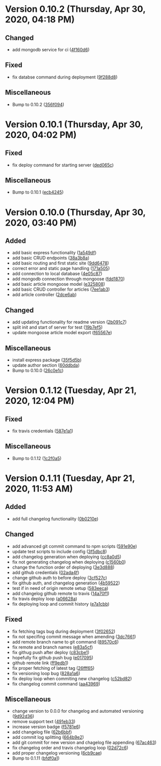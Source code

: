 # Version 0.10.2 (Thursday, Apr 30, 2020, 04:18 PM)

## Changed
- add mongodb service for ci ([4f160d6](https://github.com/undefinedhuman/sts-blog//commit/4f160d60c3879f184e0c61105f943c06f68392fa))

## Fixed
- fix databse command during deployment ([9f288d8](https://github.com/undefinedhuman/sts-blog//commit/9f288d85db6422da2b142d74530f4e3783877cc6))

## Miscellaneous
- Bump to 0.10.2 ([356f094](https://github.com/undefinedhuman/sts-blog//commit/356f0946439d2fdcafcd196e6b8032b03bb46db5))

# Version 0.10.1 (Thursday, Apr 30, 2020, 04:02 PM)

## Fixed
- fix deploy command for starting server ([ded065c](https://github.com/undefinedhuman/sts-blog//commit/ded065c684f1537cf8cdd48806c998849b038031))

## Miscellaneous
- Bump to 0.10.1 ([ecb4245](https://github.com/undefinedhuman/sts-blog//commit/ecb42457b9359840ab40c6b40e9e166b60110297))

# Version 0.10.0 (Thursday, Apr 30, 2020, 03:40 PM)

## Added
- add basic express functionality ([1a549df](https://github.com/undefinedhuman/sts-blog//commit/1a549df0e9a74c54c5fa1dde1a1f334181b400e9))
- add basic CRUD endpoints ([38a3b8a](https://github.com/undefinedhuman/sts-blog//commit/38a3b8a081727f8dc798f54cada66054d605213b))
- add basic routing and first static site ([9dd6478](https://github.com/undefinedhuman/sts-blog//commit/9dd6478fce0152155fc5d0e4767b70b272d8bd84))
- correct error and static page handling ([171a505](https://github.com/undefinedhuman/sts-blog//commit/171a505ed67b3e81c668a64f930bfda34ff82471))
- add connection to local database ([4e05c87](https://github.com/undefinedhuman/sts-blog//commit/4e05c874c4df0bd2253d5b73e1bcb1112c4a8e54))
- add mongodb connection through mongoose ([fdd1870](https://github.com/undefinedhuman/sts-blog//commit/fdd1870fd3071cc51cc810010dd8c181b34b5a9f))
- add basic article mongoose model ([e325808](https://github.com/undefinedhuman/sts-blog//commit/e325808897f0c14f5d2e35a09a5c7474a8783a6e))
- add basic CRUD controller for articles ([7ee1ab3](https://github.com/undefinedhuman/sts-blog//commit/7ee1ab34511b91808efbfabeb41a559978a23688))
- add article controller ([2dce6ab](https://github.com/undefinedhuman/sts-blog//commit/2dce6abfe9d1af42f0e389e80ca7ccbfc09961e4))

## Changed
- add updating functionality for readme version ([2b091c7](https://github.com/undefinedhuman/sts-blog//commit/2b091c75d990e1563c7c9a65d76fd58b6a3a8c62))
- split init and start of server for test ([19b7ef5](https://github.com/undefinedhuman/sts-blog//commit/19b7ef5c3c8a50abd717f6f8f1582bcb1d9a6c53))
- update mongoose article model export ([f65567e](https://github.com/undefinedhuman/sts-blog//commit/f65567ebeb002bec8e73b980488689296fb890c0))

## Miscellaneous
- install express package ([35f5d5b](https://github.com/undefinedhuman/sts-blog//commit/35f5d5b2cd60d9ebeb457d890d6463f21a067af0))
- update author section ([60ddbda](https://github.com/undefinedhuman/sts-blog//commit/60ddbda09f87a296b021b8f3de7a6bfc29478c8d))
- Bump to 0.10.0 ([26c0e1c](https://github.com/undefinedhuman/sts-blog//commit/26c0e1c98a696b5d356ff171e6fd96f4746110c0))

# Version 0.1.12 (Tuesday, Apr 21, 2020, 12:04 PM)

## Fixed
- fix travis credentials ([587e1a1](https://github.com/undefinedhuman/sts-blog//commit/587e1a1f44991994dff379b56490fed05f0cd691))

## Miscellaneous
- Bump to 0.1.12 ([1c2f0a5](https://github.com/undefinedhuman/sts-blog//commit/1c2f0a5cc80631289e58e09160fedd9d8fd3a290))

# Version 0.1.11 (Tuesday, Apr 21, 2020, 11:53 AM)

## Added
- add full changelog functionality ([0b0210e](https://github.com/undefinedhuman/sts-blog//commit/0b0210ea973270e024f746cba28a0a69ffa27823))

## Changed
- add advanced git commit command to npm scripts ([591e90e](https://github.com/undefinedhuman/sts-blog//commit/591e90eadac7cb26608068ed1bafb6e7fad2c16b))
- update test scripts to include config ([3f5dbc8](https://github.com/undefinedhuman/sts-blog//commit/3f5dbc8f05017ef299a01fe925e4bb75664514e8))
- add changelog  generation when deploying ([cc8a0d5](https://github.com/undefinedhuman/sts-blog//commit/cc8a0d5f19c806da2fc485218c94868b14ec3a95))
- fix not generating changelog when deploying ([c1560b0](https://github.com/undefinedhuman/sts-blog//commit/c1560b025b4159b73af213e493a382d08c89dc3f))
- change the function order of deploying ([3e3d888](https://github.com/undefinedhuman/sts-blog//commit/3e3d88810652597c30f9143000edb285c8e9c970))
- add github credentials ([02ada4f](https://github.com/undefinedhuman/sts-blog//commit/02ada4fd625782d6bbd841a556b0c8375e18db5a))
- change github auth to before deploy ([3cf527c](https://github.com/undefinedhuman/sts-blog//commit/3cf527ce3fcf03d2cbb32dbeb8e07cfb6be81efa))
- fix github auth, and changelog generation ([4b59522](https://github.com/undefinedhuman/sts-blog//commit/4b595222be604ea57feb219057f2b7f015b43364))
- test if in need of origin remote setup ([583eeca](https://github.com/undefinedhuman/sts-blog//commit/583eeca5e2a5d4524ae4978d81aafbff321feb9b))
- add changelog github remote to travis ([14a70f1](https://github.com/undefinedhuman/sts-blog//commit/14a70f1def0a46b630ee43cb51b3e191a42ef2e0))
- fix travis deploy loop ([a06628a](https://github.com/undefinedhuman/sts-blog//commit/a06628aecb60dfaf162cd0d582bb521e9c2bd0d9))
- fix deploying loop and commit history ([e7a1cbb](https://github.com/undefinedhuman/sts-blog//commit/e7a1cbb5cd17552eabccb8d9ae27c5ce69f11669))

## Fixed
- fix fetching tags bug during deployment ([3f02652](https://github.com/undefinedhuman/sts-blog//commit/3f02652c8b3c7c5afeccfcd33f7f6e6706f5191e))
- fix not specifing commit message when amending ([3dc7661](https://github.com/undefinedhuman/sts-blog//commit/3dc766185f0b5f4a97913deeade10cffbbbb114d))
- add remote branch name to git command ([89570c6](https://github.com/undefinedhuman/sts-blog//commit/89570c640cdbc21f8fdfc5b543a836d0d11e08f4))
- fix remote and branch names ([e83a5cf](https://github.com/undefinedhuman/sts-blog//commit/e83a5cf344a73a0fc43e17b27d5449ef693e62a0))
- fix githug push after deploy ([c83cbe1](https://github.com/undefinedhuman/sts-blog//commit/c83cbe1759c1b595d331205bfd21e287d762a51e))
- hopefully fix github push bug ([e017095](https://github.com/undefinedhuman/sts-blog//commit/e017095d9ad7b5a4bed3ee98d673e1138ba5d393))
- github remote link ([ff9edb1](https://github.com/undefinedhuman/sts-blog//commit/ff9edb131d7be93dfe93df47f079fe4d55b34f89))
- fix proper fetching of latest tag ([26fff65](https://github.com/undefinedhuman/sts-blog//commit/26fff65fd9cb4613c395648531403c88d5baef5c))
- fix versioning loop bug ([828a1a6](https://github.com/undefinedhuman/sts-blog//commit/828a1a6de79059ebeecfa8950db9298e463750d1))
- fix deploy loop when commiting new changelog ([c52bd82](https://github.com/undefinedhuman/sts-blog//commit/c52bd8232c1010b692c657864ff1466ffa305437))
- fix changelog commit command ([aa43969](https://github.com/undefinedhuman/sts-blog//commit/aa43969fc642656a7d1a3dfca0d7f8a2107269ff))

## Miscellaneous
- change version to 0.0.0 for changelog and automated versioning ([9d92d36](https://github.com/undefinedhuman/sts-blog//commit/9d92d367730d3becbdb06c794b3a1c1b0f4770e2))
- remove support text ([491eb33](https://github.com/undefinedhuman/sts-blog//commit/491eb336165a4cc6163236e96cae357a8f329309))
- increase version badge ([f5781e6](https://github.com/undefinedhuman/sts-blog//commit/f5781e613f27a26caab7c43012a2f6d28254aaec))
- add changelog file ([62b6bbf](https://github.com/undefinedhuman/sts-blog//commit/62b6bbfb4848a6f11f85b44631297d8e7759b43c))
- add commit log splitting ([664b9e2](https://github.com/undefinedhuman/sts-blog//commit/664b9e2e06ddfa42668880d6e8c5d3d7809a6ad2))
- add git commit for new version and chagelog file appending ([67ac463](https://github.com/undefinedhuman/sts-blog//commit/67ac463017ef2b7be419ede8cd6d8d97c09df686))
- fix changelog order and travis changelog loop ([02d72c6](https://github.com/undefinedhuman/sts-blog//commit/02d72c62b91e2840e9e2f793698e1055e6ea8faf))
- add proper changelog versioning ([6cb9cae](https://github.com/undefinedhuman/sts-blog//commit/6cb9cae95182a50e0b59ad1f9298b67541345713))
- Bump to 0.1.11 ([bfdf0a1](https://github.com/undefinedhuman/sts-blog//commit/bfdf0a1dae65bae01ad4b8103669192eede6e1ea))



